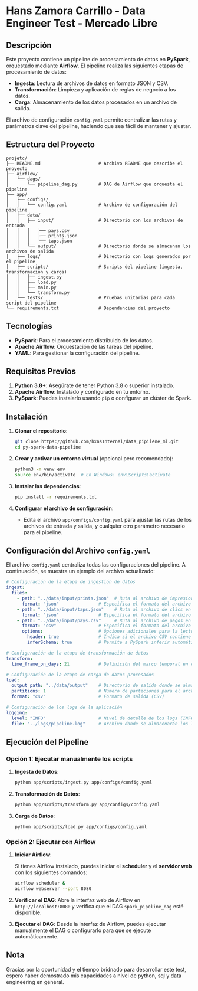 
# Hans Zamora Carrillo - Data Engineer Test - Mercado Libre

## Descripción

Este proyecto contiene un pipeline de procesamiento de datos en **PySpark**, orquestado mediante **Airflow**. El pipeline realiza las siguientes etapas de procesamiento de datos:
- **Ingesta**: Lectura de archivos de datos en formato JSON y CSV.
- **Transformación**: Limpieza y aplicación de reglas de negocio a los datos.
- **Carga**: Almacenamiento de los datos procesados en un archivo de salida.

El archivo de configuración `config.yaml` permite centralizar las rutas y parámetros clave del pipeline, haciendo que sea fácil de mantener y ajustar.

## Estructura del Proyecto

```
projetc/
├── README.md                      # Archivo README que describe el proyecto
├── airflow/
│   └── dags/
│       └── pipeline_dag.py        # DAG de Airflow que orquesta el pipeline
├── app/
│   ├── configs/
│   │   └── config.yaml            # Archivo de configuración del pipeline
│   ├── data/
│   │   ├── input/                 # Directorio con los archivos de entrada
│   │   │   ├── pays.csv
│   │   │   ├── prints.json
│   │   │   └── taps.json
│   │   └── output/                # Directorio donde se almacenan los archivos de salida
│   ├── logs/                      # Directorio con logs generados por el pipeline
│   ├── scripts/                   # Scripts del pipeline (ingesta, transformación y carga)
│   │   ├── ingest.py
│   │   ├── load.py
│   │   ├── main.py
│   │   └── transform.py
│   └── tests/                     # Pruebas unitarias para cada script del pipeline
└── requirements.txt               # Dependencias del proyecto
```

## Tecnologías

- **PySpark**: Para el procesamiento distribuido de los datos.
- **Apache Airflow**: Orquestación de las tareas del pipeline.
- **YAML**: Para gestionar la configuración del pipeline.

## Requisitos Previos

1. **Python 3.8+**: Asegúrate de tener Python 3.8 o superior instalado.
2. **Apache Airflow**: Instalado y configurado en tu entorno.
3. **PySpark**: Puedes instalarlo usando `pip` o configurar un clúster de Spark.

## Instalación

1. **Clonar el repositorio**:

   ```bash
   git clone https://github.com/hxnsInternal/data_pipilene_ml.git
   cd py-spark-data-pipeline
   ```

2. **Crear y activar un entorno virtual** (opcional pero recomendado):

   ```bash
   python3 -m venv env
   source env/bin/activate  # En Windows: env\Scripts\activate
   ```

3. **Instalar las dependencias**:

   ```bash
   pip install -r requirements.txt
   ```

4. **Configurar el archivo de configuración**:
   - Edita el archivo `app/configs/config.yaml` para ajustar las rutas de los archivos de entrada y salida, y cualquier otro parámetro necesario para el pipeline.

## Configuración del Archivo `config.yaml`

El archivo `config.yaml` centraliza todas las configuraciones del pipeline. A continuación, se muestra un ejemplo del archivo actualizado:

```yaml
# Configuración de la etapa de ingestión de datos
ingest:
  files:
    - path: "../data/input/prints.json"  # Ruta al archivo de impresiones en formato JSON
      format: "json"               # Especifica el formato del archivo (JSON)
    - path: "../data/input/taps.json"    # Ruta al archivo de clics en formato JSON
      format: "json"               # Especifica el formato del archivo (JSON)
    - path: "../data/input/pays.csv"     # Ruta al archivo de pagos en formato CSV
      format: "csv"                # Especifica el formato del archivo (CSV)
      options:                     # Opciones adicionales para la lectura de CSV
        header: true               # Indica si el archivo CSV contiene un encabezado
        inferSchema: true          # Permite a PySpark inferir automáticamente el esquema del archivo

# Configuración de la etapa de transformación de datos
transform:
  time_frame_on_days: 21           # Definición del marco temporal en días para análisis de datos

# Configuración de la etapa de carga de datos procesados
load:
  output_path: "../data/output"    # Directorio de salida donde se almacenarán los datos procesados
  partitions: 1                    # Número de particiones para el archivo de salida
  format: "csv"                    # Formato de salida (CSV)

# Configuración de los logs de la aplicación
logging:
  level: "INFO"                    # Nivel de detalle de los logs (INFO, DEBUG, ERROR, etc.)
  file: "../logs/pipeline.log"     # Archivo donde se almacenarán los logs de la ejecución
```

## Ejecución del Pipeline

### Opción 1: Ejecutar manualmente los scripts

1. **Ingesta de Datos**:

   ```bash
   python app/scripts/ingest.py app/configs/config.yaml
   ```

2. **Transformación de Datos**:

   ```bash
   python app/scripts/transform.py app/configs/config.yaml
   ```

3. **Carga de Datos**:

   ```bash
   python app/scripts/load.py app/configs/config.yaml
   ```

### Opción 2: Ejecutar con Airflow

1. **Iniciar Airflow**:
   
   Si tienes Airflow instalado, puedes iniciar el **scheduler** y el **servidor web** con los siguientes comandos:

   ```bash
   airflow scheduler &
   airflow webserver --port 8080
   ```

2. **Verificar el DAG**:
   Abre la interfaz web de Airflow en `http://localhost:8080` y verifica que el DAG `spark_pipeline_dag` esté disponible.

3. **Ejecutar el DAG**:
   Desde la interfaz de Airflow, puedes ejecutar manualmente el DAG o configurarlo para que se ejecute automáticamente.


## Nota

Gracias por la oportunidad y el tiempo bridnado para desarrollar este test, espero haber demostrado mis capacidades a nivel de python, sql y data engineering en general.
